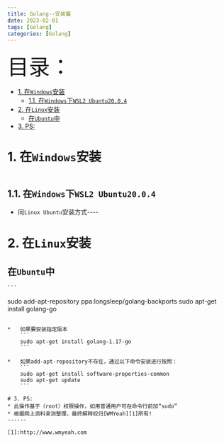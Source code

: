 ```yaml
---
title: Golang--安装篇
date: 2023-02-01
tags: [Golang]
categories: [Golang]
---
```


<font size=20>目录：</font>
<!-- TOC -->

- [1. 在`Windows`安装](#1-在windows安装)
  - [1.1. 在`Windows`下`WSL2 Ubuntu20.0.4`](#11-在windows下wsl2-ubuntu2004)
- [2. 在`Linux`安装](#2-在linux安装)
  - [在`Ubuntu`中](#在ubuntu中)
- [3. PS:](#3-ps)

<!-- /TOC -->

# 1. 在`Windows`安装
```
```

## 1.1. 在`Windows`下`WSL2 Ubuntu20.0.4`
* 同`Linux Ubuntu`安装方式----

# 2. 在`Linux`安装

## 在`Ubuntu`中
    ```
sudo add-apt-repository ppa:longsleep/golang-backports 
sudo apt-get install golang-go
```

*   如果要安装指定版本
    ```
    sudo apt-get install golang-1.17-go
    ```

*   如果add-apt-repository不存在，通过以下命令安装进行按照：
    ```
    sudo apt-get install software-properties-common
    sudo apt-get update
    ```

# 3. PS:
* 此操作基于（root）权限操作，如用普通用户可在命令行前加“sudo”
* 根据网上资料亲测整理，最终解释权归[WMYeah][1]所有!
------

[1]:http://www.wmyeah.com




